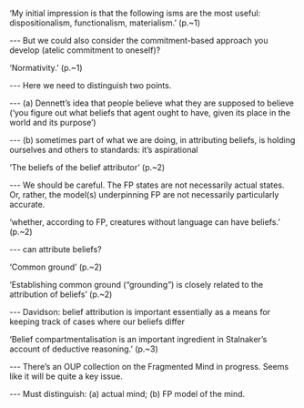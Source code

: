 ‘My initial impression is that the following isms are the most useful: dispositionalism, functionalism, materialism.’ (p.~1)

--- But we could also consider the commitment-based approach you develop (atelic commitment to oneself)?

‘Normativity.’ (p.~1)

--- Here we need to distinguish two points.

--- (a) Dennett’s idea that people believe what they are supposed to believe (‘you figure out what beliefs that agent ought to have, given its place in the world and its purpose’)

--- (b) sometimes part of what we are doing, in attributing beliefs, is holding ourselves and others to standards: it’s aspirational

‘The beliefs of the belief attributor’ (p.~2)

--- We should be careful. The FP states are not necessarily actual states. Or, rather, the model(s) underpinning FP are not necessarily particularly accurate.

‘whether, according to FP, creatures without language can have beliefs.’ (p.~2)

--- can attribute beliefs?

‘Common ground’ (p.~2)

‘Establishing common ground (“grounding”) is closely related to the attribution of beliefs’ (p.~2)

--- Davidson: belief attribution is important essentially as a means for keeping track of cases where our beliefs differ

‘Belief compartmentalisation is an important ingredient in Stalnaker’s account of deductive reasoning.’ (p.~3)

--- There’s an OUP collection on the Fragmented Mind in progress. Seems like it will be quite a key issue.

--- Must distinguish: (a) actual mind; (b) FP model of the mind.